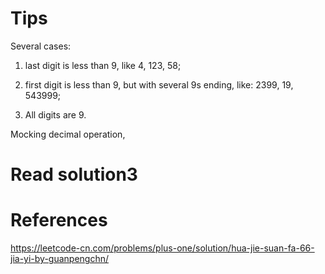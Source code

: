 # Tips

Several cases: 

1. last digit is less than 9, like 4, 123, 58;

2. first digit is less than 9, but with several 9s ending, like: 2399, 19, 543999;

3. All digits are 9.

Mocking decimal operation,

# Read solution3

# References

https://leetcode-cn.com/problems/plus-one/solution/hua-jie-suan-fa-66-jia-yi-by-guanpengchn/
